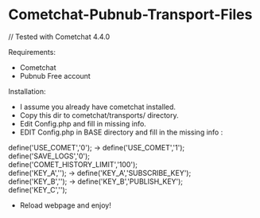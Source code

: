 Cometchat-Pubnub-Transport-Files
================================
// Tested with Cometchat 4.4.0    

Requirements:

- Cometchat
- Pubnub Free account

Installation:

- I assume you already have cometchat installed.
- Copy this dir to cometchat/transports/ directory.
- Edit Config.php and fill in missing info.
- EDIT Config.php in BASE directory and fill in the missing info :

define('USE_COMET','0'); -> define('USE_COMET','1');    
define('SAVE_LOGS','0');    
define('COMET_HISTORY_LIMIT','100');    
define('KEY_A',''); -> define('KEY_A','SUBSCRIBE_KEY');     
define('KEY_B',''); -> define('KEY_B','PUBLISH_KEY');   
define('KEY_C','');    
   
- Reload webpage and enjoy!   
